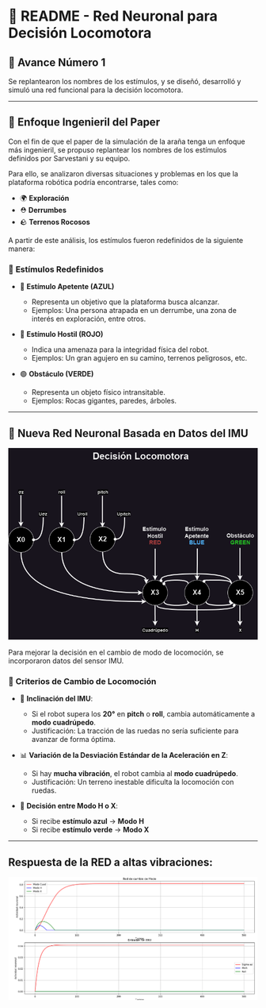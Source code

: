 # 📌 README - Red Neuronal para Decisión Locomotora

## 📢 Avance Número 1
Se replantearon los nombres de los estímulos, y se diseñó, desarrolló y simuló una red funcional para la decisión locomotora.

---

## 🎯 Enfoque Ingenieril del Paper
Con el fin de que el paper de la simulación de la araña tenga un enfoque más ingenieril, se propuso replantear los nombres de los estímulos definidos por Sarvestani y su equipo.

Para ello, se analizaron diversas situaciones y problemas en los que la plataforma robótica podría encontrarse, tales como:
- 🌍 **Exploración**
- ⛑️ **Derrumbes**
- 🪨 **Terrenos Rocosos**

A partir de este análisis, los estímulos fueron redefinidos de la siguiente manera:

### 🔹 **Estímulos Redefinidos**
- 🔵 **Estímulo Apetente (AZUL)**
  - Representa un objetivo que la plataforma busca alcanzar.
  - Ejemplos: Una persona atrapada en un derrumbe, una zona de interés en exploración, entre otros.

- 🔴 **Estímulo Hostil (ROJO)**
  - Indica una amenaza para la integridad física del robot.
  - Ejemplos: Un gran agujero en su camino, terrenos peligrosos, etc.

- 🟢 **Obstáculo (VERDE)**
  - Representa un objeto físico intransitable.
  - Ejemplos: Rocas gigantes, paredes, árboles.

---

## 🧠 Nueva Red Neuronal Basada en Datos del IMU

![Diagrama de la Red Neuronal](DecisionLocomotora.png)

Para mejorar la decisión en el cambio de modo de locomoción, se incorporaron datos del sensor IMU.

### 📡 **Criterios de Cambio de Locomoción**
- 🔄 **Inclinación del IMU**:
  - Si el robot supera los **20°** en **pitch** o **roll**, cambia automáticamente a **modo cuadrúpedo**.
  - Justificación: La tracción de las ruedas no sería suficiente para avanzar de forma óptima.

- 📊 **Variación de la Desviación Estándar de la Aceleración en Z**:
  - Si hay **mucha vibración**, el robot cambia al **modo cuadrúpedo**.
  - Justificación: Un terreno inestable dificulta la locomoción con ruedas.

- 🚦 **Decisión entre Modo H o X**:
  - Si recibe **estímulo azul** → **Modo H**
  - Si recibe **estímulo verde** → **Modo X**

---

## Respuesta de la RED a altas vibraciones:

![Imagen de la respuesta](RespuestaRed.png)



